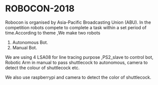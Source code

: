 # ROBOCON-2018
Robocon is organised by Asia-Pacific Broadcasting Union (ABU). In the competition robots compete to complete a task within a set period of time.According to theme ,We make two robots 
1. Autonomous Bot.
2. Manual Bot.

We are using 4 LSA08 for line tracing purpose ,PS2_slave to control bot, Robotic Arm in manual to pass shuttlecock to autonomous, camera to detect the colour of shuttlecock etc.

We also use raspberrypi and camera to detect the color of shuttlecock.
